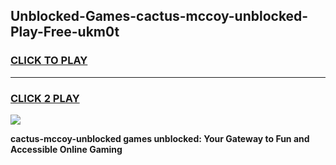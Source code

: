 
## Unblocked-Games-cactus-mccoy-unblocked-Play-Free-ukm0t
<h3>
<a href="https://premium76.site?title=cactus-mccoy-unblocked&ref=20M">CLICK TO PLAY</a></h3>
<hr>

<h3>
<a href="https://premium76.site?title=cactus-mccoy-unblocked&ref=20M">CLICK 2 PLAY</a>
  
</h3>

<a href="https://premium76.site?title=cactus-mccoy-unblocked&ref=19M"><img src="https://clearcache.store/games.png"></a>


**cactus-mccoy-unblocked games unblocked: Your Gateway to Fun and Accessible Online Gaming**
